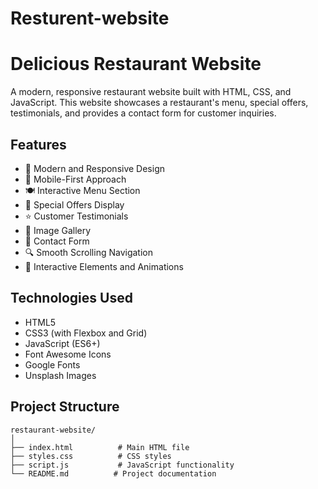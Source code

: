 
# Resturent-website
# Delicious Restaurant Website

A modern, responsive restaurant website built with HTML, CSS, and JavaScript. This website showcases a restaurant's menu, special offers, testimonials, and provides a contact form for customer inquiries.

## Features

- 🎨 Modern and Responsive Design
- 📱 Mobile-First Approach
- 🍽️ Interactive Menu Section
- 🎁 Special Offers Display
- ⭐ Customer Testimonials
- 📸 Image Gallery
- 📝 Contact Form
- 🔍 Smooth Scrolling Navigation
- 🎯 Interactive Elements and Animations

## Technologies Used

- HTML5
- CSS3 (with Flexbox and Grid)
- JavaScript (ES6+)
- Font Awesome Icons
- Google Fonts
- Unsplash Images

## Project Structure

```
restaurant-website/
│
├── index.html          # Main HTML file
├── styles.css          # CSS styles
├── script.js           # JavaScript functionality
└── README.md          # Project documentation
```
